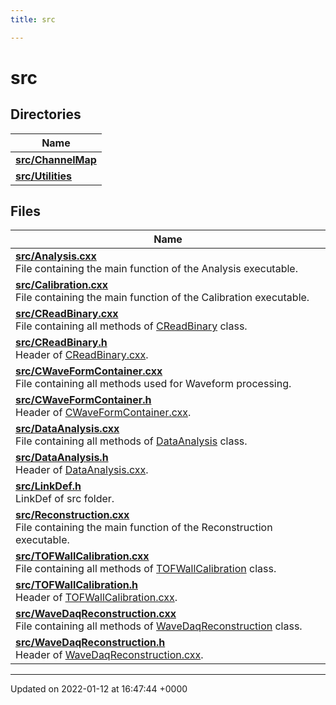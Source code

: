 ```yaml
---
title: src

---
```


# src



## Directories

| Name           |
| -------------- |
| **[src/ChannelMap](/Files/dir_f373e83ee03194f063cb71a08edbe6a6.md#dir-src/channelmap)**  |
| **[src/Utilities](/Files/dir_ff383ddf1aa4eab0c4ce7910366d05a5.md#dir-src/utilities)**  |

## Files

| Name           |
| -------------- |
| **[src/Analysis.cxx](/Files/Analysis_8cxx.md#file-analysis.cxx)** <br>File containing the main function of the Analysis executable.  |
| **[src/Calibration.cxx](/Files/Calibration_8cxx.md#file-calibration.cxx)** <br>File containing the main function of the Calibration executable.  |
| **[src/CReadBinary.cxx](/Files/CReadBinary_8cxx.md#file-creadbinary.cxx)** <br>File containing all methods of [CReadBinary](/Classes/classCReadBinary.md) class.  |
| **[src/CReadBinary.h](/Files/CReadBinary_8h.md#file-creadbinary.h)** <br>Header of [CReadBinary.cxx](/Files/CReadBinary_8cxx.md#file-creadbinary.cxx).  |
| **[src/CWaveFormContainer.cxx](/Files/CWaveFormContainer_8cxx.md#file-cwaveformcontainer.cxx)** <br>File containing all methods used for Waveform processing.  |
| **[src/CWaveFormContainer.h](/Files/CWaveFormContainer_8h.md#file-cwaveformcontainer.h)** <br>Header of [CWaveFormContainer.cxx](/Files/CWaveFormContainer_8cxx.md#file-cwaveformcontainer.cxx).  |
| **[src/DataAnalysis.cxx](/Files/DataAnalysis_8cxx.md#file-dataanalysis.cxx)** <br>File containing all methods of [DataAnalysis](/Classes/classDataAnalysis.md) class.  |
| **[src/DataAnalysis.h](/Files/DataAnalysis_8h.md#file-dataanalysis.h)** <br>Header of [DataAnalysis.cxx](/Files/DataAnalysis_8cxx.md#file-dataanalysis.cxx).  |
| **[src/LinkDef.h](/Files/LinkDef_8h.md#file-linkdef.h)** <br>LinkDef of src folder.  |
| **[src/Reconstruction.cxx](/Files/Reconstruction_8cxx.md#file-reconstruction.cxx)** <br>File containing the main function of the Reconstruction executable.  |
| **[src/TOFWallCalibration.cxx](/Files/TOFWallCalibration_8cxx.md#file-tofwallcalibration.cxx)** <br>File containing all methods of [TOFWallCalibration](/Classes/classTOFWallCalibration.md) class.  |
| **[src/TOFWallCalibration.h](/Files/TOFWallCalibration_8h.md#file-tofwallcalibration.h)** <br>Header of [TOFWallCalibration.cxx](/Files/TOFWallCalibration_8cxx.md#file-tofwallcalibration.cxx).  |
| **[src/WaveDaqReconstruction.cxx](/Files/WaveDaqReconstruction_8cxx.md#file-wavedaqreconstruction.cxx)** <br>File containing all methods of [WaveDaqReconstruction](/Classes/classWaveDaqReconstruction.md) class.  |
| **[src/WaveDaqReconstruction.h](/Files/WaveDaqReconstruction_8h.md#file-wavedaqreconstruction.h)** <br>Header of [WaveDaqReconstruction.cxx](/Files/WaveDaqReconstruction_8cxx.md#file-wavedaqreconstruction.cxx).  |






-------------------------------

Updated on 2022-01-12 at 16:47:44 +0000

